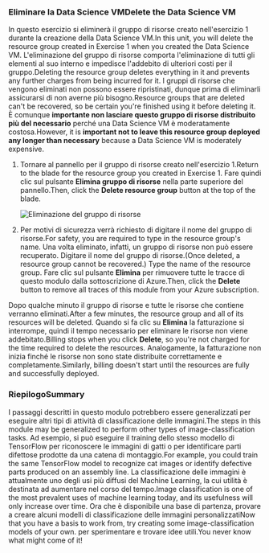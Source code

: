 ### <a name="delete-the-data-science-vm"></a><span data-ttu-id="b1a02-101">Eliminare la Data Science VM</span><span class="sxs-lookup"><span data-stu-id="b1a02-101">Delete the Data Science VM</span></span>

<span data-ttu-id="b1a02-102">In questo esercizio si eliminerà il gruppo di risorse creato nell'esercizio 1 durante la creazione della Data Science VM.</span><span class="sxs-lookup"><span data-stu-id="b1a02-102">In this unit, you will delete the resource group created in Exercise 1 when you created the Data Science VM.</span></span> <span data-ttu-id="b1a02-103">L'eliminazione del gruppo di risorse comporta l'eliminazione di tutti gli elementi al suo interno e impedisce l'addebito di ulteriori costi per il gruppo.</span><span class="sxs-lookup"><span data-stu-id="b1a02-103">Deleting the resource group deletes everything in it and prevents any further charges from being incurred for it.</span></span> <span data-ttu-id="b1a02-104">I gruppi di risorse che vengono eliminati non possono essere ripristinati, dunque prima di eliminarli assicurarsi di non averne più bisogno.</span><span class="sxs-lookup"><span data-stu-id="b1a02-104">Resource groups that are deleted can't be recovered, so be certain you're finished using it before deleting it.</span></span> <span data-ttu-id="b1a02-105">È comunque **importante non lasciare questo gruppo di risorse distribuito più del necessario** perché una Data Science VM è moderatamente costosa.</span><span class="sxs-lookup"><span data-stu-id="b1a02-105">However, it is **important not to leave this resource group deployed any longer than necessary** because a Data Science VM is moderately expensive.</span></span>

1. <span data-ttu-id="b1a02-106">Tornare al pannello per il gruppo di risorse creato nell'esercizio 1.</span><span class="sxs-lookup"><span data-stu-id="b1a02-106">Return to the blade for the resource group you created in Exercise 1.</span></span> <span data-ttu-id="b1a02-107">Fare quindi clic sul pulsante **Elimina gruppo di risorse** nella parte superiore del pannello.</span><span class="sxs-lookup"><span data-stu-id="b1a02-107">Then, click the **Delete resource group** button at the top of the blade.</span></span>

    ![Eliminazione del gruppo di risorse](../media/6-delete-resource-group.png)

1. <span data-ttu-id="b1a02-109">Per motivi di sicurezza verrà richiesto di digitare il nome del gruppo di risorse.</span><span class="sxs-lookup"><span data-stu-id="b1a02-109">For safety, you are required to type in the resource group's name.</span></span> <span data-ttu-id="b1a02-110">Una volta eliminato, infatti, un gruppo di risorse non può essere recuperato. Digitare il nome del gruppo di risorse.</span><span class="sxs-lookup"><span data-stu-id="b1a02-110">(Once deleted, a resource group cannot be recovered.) Type the name of the resource group.</span></span> <span data-ttu-id="b1a02-111">Fare clic sul pulsante **Elimina** per rimuovere tutte le tracce di questo modulo dalla sottoscrizione di Azure.</span><span class="sxs-lookup"><span data-stu-id="b1a02-111">Then, click the **Delete** button to remove all traces of this module from your Azure subscription.</span></span>

<span data-ttu-id="b1a02-112">Dopo qualche minuto il gruppo di risorse e tutte le risorse che contiene verranno eliminati.</span><span class="sxs-lookup"><span data-stu-id="b1a02-112">After a few minutes, the resource group and all of its resources will be deleted.</span></span> <span data-ttu-id="b1a02-113">Quando si fa clic su **Elimina** la fatturazione si interrompe, quindi il tempo necessario per eliminare le risorse non viene addebitato.</span><span class="sxs-lookup"><span data-stu-id="b1a02-113">Billing stops when you click **Delete**, so you're not charged for the time required to delete the resources.</span></span> <span data-ttu-id="b1a02-114">Analogamente, la fatturazione non inizia finché le risorse non sono state distribuite correttamente e completamente.</span><span class="sxs-lookup"><span data-stu-id="b1a02-114">Similarly, billing doesn't start until the resources are fully and successfully deployed.</span></span>

### <a name="summary"></a><span data-ttu-id="b1a02-115">Riepilogo</span><span class="sxs-lookup"><span data-stu-id="b1a02-115">Summary</span></span>

<span data-ttu-id="b1a02-116">I passaggi descritti in questo modulo potrebbero essere generalizzati per eseguire altri tipi di attività di classificazione delle immagini.</span><span class="sxs-lookup"><span data-stu-id="b1a02-116">The steps in this module may be generalized to perform other types of image-classification tasks.</span></span> <span data-ttu-id="b1a02-117">Ad esempio, si può eseguire il training dello stesso modello di TensorFlow per riconoscere le immagini di gatti o per identificare parti difettose prodotte da una catena di montaggio.</span><span class="sxs-lookup"><span data-stu-id="b1a02-117">For example, you could train the same TensorFlow model to recognize cat images or identify defective parts produced on an assembly line.</span></span> <span data-ttu-id="b1a02-118">La classificazione delle immagini è attualmente uno degli usi più diffusi del Machine Learning, la cui utilità è destinata ad aumentare nel corso del tempo.</span><span class="sxs-lookup"><span data-stu-id="b1a02-118">Image classification is one of the most prevalent uses of machine learning today, and its usefulness will only increase over time.</span></span> <span data-ttu-id="b1a02-119">Ora che è disponibile una base di partenza, provare a creare alcuni modelli di classificazione delle immagini personalizzati</span><span class="sxs-lookup"><span data-stu-id="b1a02-119">Now that you have a basis to work from, try creating some image-classification models of your own.</span></span> <span data-ttu-id="b1a02-120">per sperimentare e trovare idee utili.</span><span class="sxs-lookup"><span data-stu-id="b1a02-120">You never know what might come of it!</span></span>